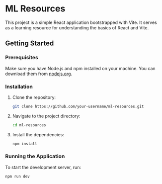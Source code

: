 # ML Resources

This project is a simple React application bootstrapped with Vite. It serves as a learning resource for understanding the basics of React and Vite.

## Getting Started

### Prerequisites

Make sure you have Node.js and npm installed on your machine. You can download them from [nodejs.org](https://nodejs.org/).

### Installation

1. Clone the repository:
   ```sh
   git clone https://github.com/your-username/ml-resources.git
   ```
2. Navigate to the project directory:
   ```sh
   cd ml-resources
   ```
3. Install the dependencies:
   ```sh
   npm install
   ```

### Running the Application

To start the development server, run:

```sh
npm run dev
```
